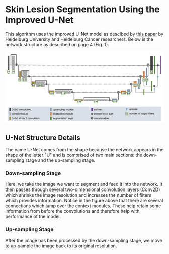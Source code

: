 # Skin Lesion Segmentation Using the Improved U-Net

This algorithm uses the improved U-Net model as descibed by [this paper](https://arxiv.org/pdf/1802.10508v1.pdf) by Heidelburg University and Heidelburg Cancer researchers. Below is the network structure as described on page 4 (Fig. 1).

![Network Image](./Figures/Network.png)

## U-Net Structure Details
The name U-Net comes from the shape because the network appears in the shape of the letter "U" and is comprised of two main sections: the down-sampling stage and the up-sampling stage. 
### Down-sampling Stage
Here, we take the image we want to segment and feed it into the network. It then passes through several two-dimensional convolution layers ([Conv2D](https://keras.io/api/layers/convolution_layers/convolution2d/)) which shrinks the image resolution and increases the number of filters which provides information. Notice in the figure above that there are several connections which jump over the context modules. These help retain some information from before the convolutions and therefore help with performance of the model.

### Up-sampling Stage
After the image has been processed by the down-sampling stage, we move to up-sample the image back to its original resolution. 
